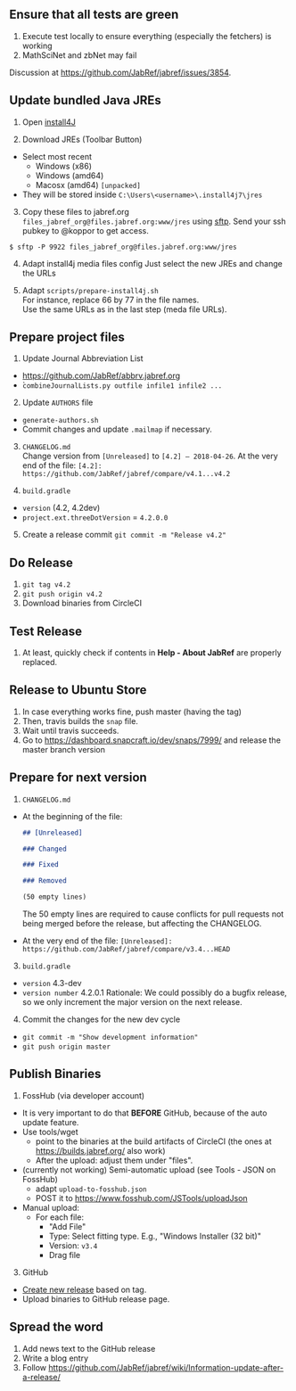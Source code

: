 ## Ensure that all tests are green

1. Execute test locally to ensure everything (especially the fetchers) is working
2. MathSciNet and zbNet may fail

Discussion at https://github.com/JabRef/jabref/issues/3854.

## Update bundled Java JREs

1. Open [install4J](https://www.ej-technologies.com/products/install4j/overview.html)

2. Download JREs (Toolbar Button)  
  - Select most recent 
    - Windows (x86)
    - Windows (amd64)
    - Macosx (amd64) `[unpacked]`
  - They will be stored inside `C:\Users\<username>\.install4j7\jres`

3. Copy these files to jabref.org `files_jabref_org@files.jabref.org:www/jres` using [sftp](https://en.wikipedia.org/wiki/SSH_File_Transfer_Protocol). Send your ssh pubkey to @koppor to get access.
```
$ sftp -P 9922 files_jabref_org@files.jabref.org:www/jres
```

4. Adapt install4j media files config
  Just select the new JREs and change the URLs

5. Adapt `scripts/prepare-install4j.sh`  
  For instance, replace 66 by 77 in the file names.  
  Use the same URLs as in the last step (meda file URLs).


## Prepare project files

1. Update Journal Abbreviation List
  - https://github.com/JabRef/abbrv.jabref.org
  - ̀`combineJournalLists.py outfile infile1 infile2 ...`

2. Update `AUTHORS` file
  - `generate-authors.sh`
  - Commit changes and update `.mailmap` if necessary.

3. `CHANGELOG.md`  
  Change version from `[Unreleased]` to `[4.2] – 2018-04-26`.
  At the very end of the file:
  `[4.2]: https://github.com/JabRef/jabref/compare/v4.1...v4.2`

4. `build.gradle`   
  - `version` (4.2, 4.2dev)
  - `project.ext.threeDotVersion` = `4.2.0.0`

5. Create a release commit
  `git commit -m "Release v4.2"`
 

## Do Release

1. `git tag v4.2`
2. `git push origin v4.2`
3. Download binaries from CircleCI


## Test Release

1. At least, quickly check if contents in __Help - About JabRef__ are properly replaced.

## Release to Ubuntu Store

1. In case everything works fine, push master (having the tag)
2. Then, travis builds the `snap` file.
3. Wait until travis succeeds.
4. Go to https://dashboard.snapcraft.io/dev/snaps/7999/ and release the master branch version

## Prepare for next version

1. `CHANGELOG.md`
  - At the beginning of the file:
    ```md
    ## [Unreleased]

    ### Changed

    ### Fixed

    ### Removed

    (50 empty lines)
    ```

    The 50 empty lines are required to cause conflicts for pull requests not being merged before the release, but affecting the CHANGELOG.

  - At the very end of the file:
    `[Unreleased]: https://github.com/JabRef/jabref/compare/v3.4...HEAD`

3. `build.gradle`
  - `version` 4.3-dev
  - `version number` 4.2.0.1
  Rationale: We could possibly do a bugfix release, so we only increment the major version on the next release.

4. Commit the changes for the new dev cycle  
  - `git commit -m "Show development information"`  
  - `git push origin master`  

## Publish Binaries 

1. FossHub (via developer account)
  - It is very important to do that **BEFORE** GitHub, because of the auto update feature.
  - Use tools/wget
    - point to the binaries at the build artifacts of CircleCI (the ones at https://builds.jabref.org/ also work)
    - After the upload: adjust them under "files".
  - (currently not working) Semi-automatic upload (see Tools - JSON on FossHub)
    - adapt `upload-to-fosshub.json`
    - POST it to https://www.fosshub.com/JSTools/uploadJson 
  - Manual upload:
    - For each file:
      - "Add File"
      - Type: Select fitting type. E.g., "Windows Installer (32 bit)"
      - Version: `v3.4`
      - Drag file

3. GitHub  
  - [Create new release](https://github.com/JabRef/jabref/releases) based on tag.
  - Upload binaries to GitHub release page. 

## Spread the word

1. Add news text to the GitHub release
2. Write a blog entry
3. Follow https://github.com/JabRef/jabref/wiki/Information-update-after-a-release/